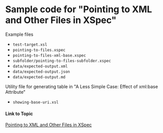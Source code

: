 # Sample code for "Pointing to XML and Other Files in XSpec"

Example files

* `test-target.xsl`
* `pointing-to-files.xspec`
* `pointing-to-files-xml-base.xspec`
* `subfolder/pointing-to-files-subfolder.xspec`
* `data/expected-output.xml`
* `data/expected-output.json`
* `data/expected-output.md`


Utility file for generating table in "A Less Simple Case: Effect of xml:base Attribute"

* `showing-base-uri.xsl`

#### Link to Topic
[Pointing to XML and Other Files in XSpec](https://medium.com/@xspectacles/pointing-to-xml-and-other-files-in-xspec-fee4dc6c33f1)
